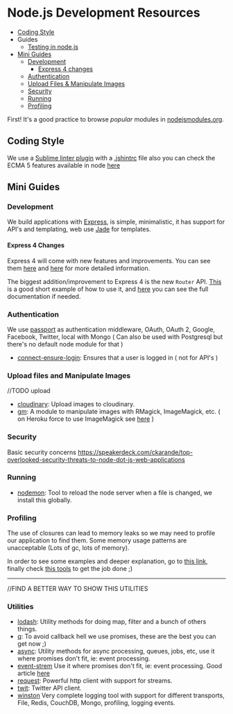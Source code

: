 # Node.js Development Resources

- [Coding Style](#coding-style)
- Guides
  - [Testing in node.js](./testing.md)
- [Mini Guides](#mini-guides)
  - [Development](#development)
  	- [Express 4 changes](#express-4-changes)
  - [Authentication](#authentication)
  - [Upload Files & Manipulate Images](#upload-files-and-manipulate-images)
  - [Security](#security)
  - [Running](#running)
  - [Profiling](#profiling)


First! It's a good practice to browse *popular* modules in [nodejsmodules.org](https://nodejsmodules.org/).


## Coding Style

  We use a [Sublime linter plugin](https://github.com/SublimeLinter/SublimeLinter-jshint) with a [.jshintrc](../templates/node.js/.jshintrc) file also you can check the ECMA 5 features available in node [here](https://github.com/joyent/node/wiki/ECMA-5-Mozilla-Features-Implemented-in-V8)

## Mini Guides  

### Development

  We build applications with [Express](http://expressjs.com/), is simple, minimalistic, it has support for API's and templating, web use [Jade](http://jade-lang.com/) for templates.

#### Express 4 Changes

Express 4 will come with new features and improvements. You can see them [here](http://scotch.io/bar-talk/expressjs-4-0-new-features-and-upgrading-from-3-0) and [here](https://github.com/visionmedia/express/wiki/Migrating-from-3.x-to-4.x#changed) for more detailed information.

The biggest addition/improvement to Express 4 is the new `Router` API. [This](https://github.com/visionmedia/express/wiki/New-features-in-4.x#router) is a good short example of how to use it, and [here](http://expressjs.com/4x/api.html#router) you can see the full documentation if needed.



### Authentication  

  We use [passport](http://passportjs.org/) as authentication middleware, OAuth, OAuth 2, Google, Facebook, Twitter, local with Mongo ( Can also be used with Postgresql but there's no default node module for that )

* [connect-ensure-login](https://github.com/jaredhanson/connect-ensure-login): Ensures that a user is logged in ( not for API's )

### Upload files and Manipulate Images

//TODO upload

* [cloudinary](https://github.com/cloudinary/cloudinary_npm): Upload images to cloudinary.
* [gm](http://aheckmann.github.io/gm/): A module to manipulate images with RMagick, ImageMagick, etc. ( on Heroku force to use ImageMagick see [here](http://stackoverflow.com/questions/16476666/image-resize-library-for-node-js-site-on-heroku-hosting) )


### Security

  Basic security concerns https://speakerdeck.com/ckarande/top-overlooked-security-threats-to-node-dot-js-web-applications


### Running

* [nodemon](https://github.com/remy/nodemon): Tool to reload the node server when a file is changed, we install this globally.


### Profiling

The use of closures can lead to memory leaks so we may need to profile our application to find them.
Some memory usage patterns are unacceptable (Lots of gc, lots of memory).

In order to see some examples and deeper explanation, go to [this link](http://stackoverflow.com/questions/5326300/garbage-collection-with-node-js), finally check [this tools](./node-profiling.md) to get the job done ;)

***

//FIND A BETTER WAY TO SHOW THIS UTILITIES

### Utilities

* [lodash](http://lodash.com/): Utility methods for doing map, filter and a bunch of others things.
* [q](https://github.com/kriskowal/q): To avoid callback hell we use promises, these are the best you can get now ;)
* [async](https://github.com/caolan/async): Utility methods for async processing, queues, jobs, etc, use it where promises don't fit, ie: event processing.
* [event-strem](https://github.com/dominictarr/event-stream) Use it where promises don't fit, ie: event processing. Good article [here](https://github.com/dominictarr/event-stream)
* [request](https://github.com/mikeal/request): Powerful http client with support for streams.
* [twit](https://github.com/ttezel/twit): Twitter API client.  
* [winston](https://github.com/flatiron/winston) Very complete logging tool with support for different transports, File, Redis, CouchDB, Mongo, profiling, logging events.
